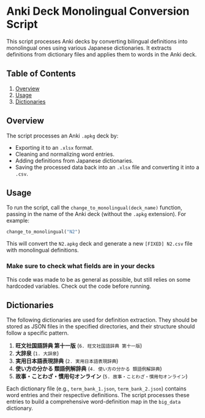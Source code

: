 # Anki Deck Monolingual Conversion Script

This script processes Anki decks by converting bilingual definitions into monolingual ones using various Japanese dictionaries. It extracts definitions from dictionary files and applies them to words in the Anki deck.

## Table of Contents
1. [Overview](#overview)
2. [Usage](#usage)
3. [Dictionaries](#dictionaries)

## Overview

The script processes an Anki `.apkg` deck by:
- Exporting it to an `.xlsx` format.
- Cleaning and normalizing word entries.
- Adding definitions from Japanese dictionaries.
- Saving the processed data back into an `.xlsx` file and converting it into a `.csv`.

## Usage

To run the script, call the `change_to_monolingual(deck_name)` function, passing in the name of the Anki deck (without the `.apkg` extension). For example:

```python
change_to_monolingual("N2")
```

This will convert the `N2.apkg` deck and generate a new `[FIXED] N2.csv` file with monolingual definitions.

### Make sure to check what fields are in your decks
This code was made to be as general as possible, but still relies on some hardcoded variables. Check out the code before running.


## Dictionaries

The following dictionaries are used for definition extraction. They should be stored as JSON files in the specified directories, and their structure should follow a specific pattern.

1. **旺文社国語辞典 第十一版** (`6. 旺文社国語辞典 第十一版`)
2. **大辞泉** (`1. 大辞泉`)
3. **実用日本語表現辞典** (`2. 実用日本語表現辞典`)
4. **使い方の分かる 類語例解辞典** (`4. 使い方の分かる 類語例解辞典`)
5. **故事・ことわざ・慣用句オンライン** (`5. 故事・ことわざ・慣用句オンライン`)

Each dictionary file (e.g., `term_bank_1.json`, `term_bank_2.json`) contains word entries and their respective definitions. The script processes these entries to build a comprehensive word-definition map in the `big_data` dictionary.
